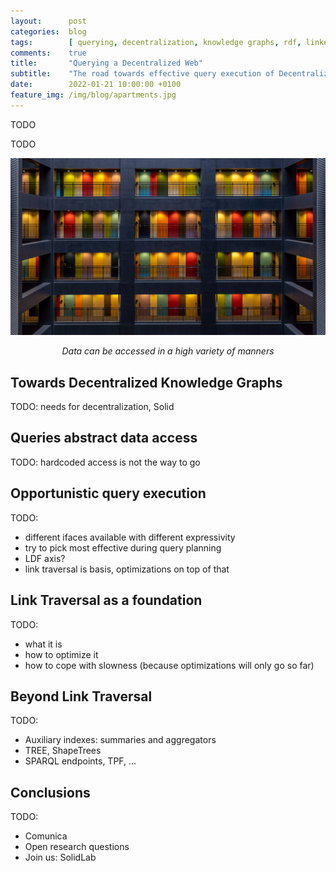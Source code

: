 ```yaml
---
layout:      post
categories:  blog
tags:        [ querying, decentralization, knowledge graphs, rdf, linked data ]
comments:    true
title:       "Querying a Decentralized Web"
subtitle:    "The road towards effective query execution of Decentralized Knowledge Graphs."
date:        2022-01-21 10:00:00 +0100
feature_img: /img/blog/apartments.jpg
---
```

<p class="post-abstract" markdown="1">
TODO
</p>
<!--more-->

TODO

<img src="/img/blog/apartments.jpg" alt="Doors of apartments" class="feature-img" />

<p>
<center><em>Data can be accessed in a high variety of manners</em></center>
</p>

## Towards Decentralized Knowledge Graphs

TODO: needs for decentralization, Solid

## Queries abstract data access

TODO: hardcoded access is not the way to go

## Opportunistic query execution

TODO:
- different ifaces available with different expressivity
- try to pick most effective during query planning
- LDF axis?
- link traversal is basis, optimizations on top of that

## Link Traversal as a foundation

TODO:
- what it is
- how to optimize it
- how to cope with slowness (because optimizations will only go so far)

## Beyond Link Traversal

TODO:
- Auxiliary indexes: summaries and aggregators
- TREE, ShapeTrees
- SPARQL endpoints, TPF, ...

## Conclusions

TODO:
- Comunica
- Open research questions
- Join us: SolidLab
